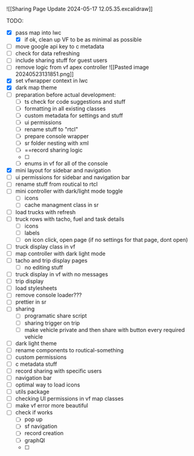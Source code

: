 ![[Sharing Page Update 2024-05-17 12.05.35.excalidraw]]

TODO:
- [x] pass map into lwc
	- [x] if ok, clean up VF to be as minimal as possible
- [ ] move google api key to c metadata
- [ ] check for data refreshing
- [ ] include sharing stuff for guest users
- [ ] remove logic from vf apex controller
![[Pasted image 20240523131851.png]]
- [x] set vfwrapper context in lwc
- [x] dark map theme
- [ ] preparation before actual development:
	- [ ] ts check for code suggestions and stuff
	- [ ] formatting in all existing classes
	- [ ] custom metadata for settings and stuff
	- [ ] ui permissions
	- [ ] rename stuff to "rtcl"
	- [ ] prepare console wrapper
	- [ ] sr folder nesting with xml
	- [ ] ==record sharing logic
	- [ ] 
	- [ ] enums in vf for all of the console
- [x] mini layout for sidebar and navigation
- [ ] ui permissions for sidebar and navigation bar
- [ ] rename stuff from routical to rtcl
- [ ] mini controller with dark/light mode toggle
	- [ ] icons
	- [ ] cache managment class in sr
- [ ] load trucks with refresh
- [ ] truck rows with tacho, fuel and task details 
	- [ ] icons 
	- [ ] labels
	- [ ] on icon click, open page (if no settings for that page, dont open)
- [ ] truck display class in vf
- [ ] map controller with dark light mode
- [ ] tacho and trip display pages
	- [ ] no editing stuff
- [ ] truck display in vf with no messages
- [ ] trip display
- [ ] load stylesheets
- [ ] remove console loader???
- [ ] prettier in sr
- [ ] sharing
	- [ ] programatic share script
	- [ ] sharing trigger on trip
	- [ ] make vehicle private and then share with button every required vehicle
- [ ] dark light theme
- [ ] rename components to routical-something
- [ ] custom permissions
- [ ] c metadata stuff
- [ ] record sharing with specific users
- [ ] navigation bar
- [ ] optimal way to load icons
- [ ] utils package
- [ ] checking UI permissions in vf map classes
- [ ] make vf error more beautiful
- [ ] check if works
	- [ ] pop up
	- [ ] sf navigation
	- [ ] record creation 
	- [ ] graphQl
	- [ ] 

